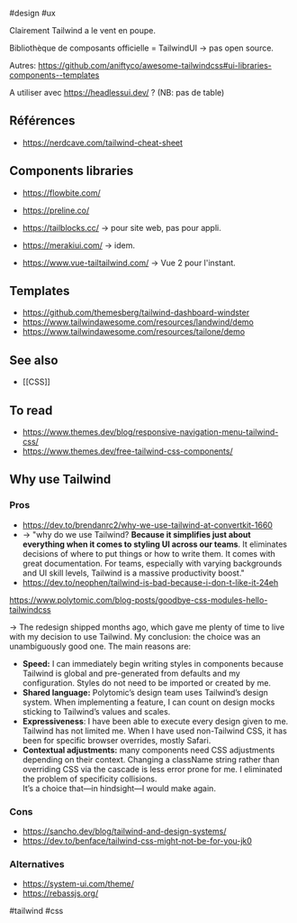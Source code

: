 #design #ux

Clairement Tailwind a le vent en poupe.

Bibliothèque de composants officielle = TailwindUI -> pas open source.

Autres: https://github.com/aniftyco/awesome-tailwindcss#ui-libraries-components--templates

A utiliser avec https://headlessui.dev/ ? (NB: pas de table)

## Références

- https://nerdcave.com/tailwind-cheat-sheet

## Components libraries

- https://flowbite.com/
- https://preline.co/
- https://tailblocks.cc/ -> pour site web, pas pour appli.
- https://merakiui.com/ -> idem.

- https://www.vue-tailtailwind.com/ -> Vue 2 pour l'instant.

## Templates

- https://github.com/themesberg/tailwind-dashboard-windster
- https://www.tailwindawesome.com/resources/landwind/demo
- https://www.tailwindawesome.com/resources/tailone/demo

## See also

- [[CSS]]

## To read

- https://www.themes.dev/blog/responsive-navigation-menu-tailwind-css/
- https://www.themes.dev/free-tailwind-css-components/

## Why use Tailwind
### Pros

- https://dev.to/brendanrc2/why-we-use-tailwind-at-convertkit-1660
- -> "why do we use Tailwind? **Because it simplifies just about everything when it comes to styling UI across our teams**. It eliminates decisions of where to put things or how to write them. It comes with great documentation. For teams, especially with varying backgrounds and UI skill levels, Tailwind is a massive productivity boost."
- https://dev.to/neophen/tailwind-is-bad-because-i-don-t-like-it-24eh

https://www.polytomic.com/blog-posts/goodbye-css-modules-hello-tailwindcss

-> The redesign shipped months ago, which gave me plenty of time to live with my decision to use Tailwind. My conclusion: the choice was an unambiguously good one. The main reasons are: 

-   **Speed:** I can immediately begin writing styles in components because Tailwind is global and pre-generated from defaults and my configuration. Styles do not need to be imported or created by me.
-   **Shared language:** Polytomic’s design team uses Tailwind’s design system. When implementing a feature, I can count on design mocks sticking to Tailwind’s values and scales.
-   **Expressiveness**: I have been able to execute every design given to me. Tailwind has not limited me. When I have used non-Tailwind CSS, it has been for specific browser overrides, mostly Safari.  
-   **Contextual adjustments:** many components need CSS adjustments depending on their context. Changing a className string rather than overriding CSS via the cascade is less error prone for me. I eliminated the problem of specificity collisions.  
It’s a choice that—in hindsight—I would make again.

### Cons

- https://sancho.dev/blog/tailwind-and-design-systems/
- https://dev.to/benface/tailwind-css-might-not-be-for-you-jk0

### Alternatives

- https://system-ui.com/theme/
- https://rebassjs.org/

<!-- Keywords -->
#tailwind #css
<!-- /Keywords -->
